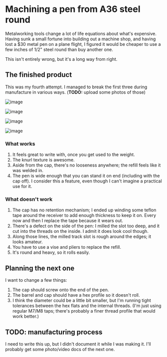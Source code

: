 # Machining a pen from A36 steel round
Metalworking tools change a lot of life equations about what's expensive. Having
sunk a small fortune into building out a machine shop, and having lost a $30
metal pen on a plane flight, I figured it would be cheaper to use a few inches
of 1/2" steel round than buy another one.

This isn't entirely wrong, but it's a long way from right.

## The finished product
This was my fourth attempt. I managed to break the first three during
manufacture in various ways. (**TODO:** upload some photos of those)

![image](http://spencertipping.com/feh_004757_000007_IMG_20170925_080734.jpg)

![image](http://spencertipping.com/feh_004757_000008_IMG_20170925_080900.jpg)

![image](http://spencertipping.com/feh_004757_000004_IMG_20170925_072803.jpg)

![image](http://spencertipping.com/feh_004757_000005_IMG_20170925_072824.jpg)

### What works
1. It feels great to write with, once you get used to the weight.
2. The knurl texture is awesome.
3. Aside from the cap, there's no looseness anywhere; the refill feels like it
   was welded in.
4. The pen is wide enough that you can stand it on end (including with the cap
   off). I consider this a feature, even though I can't imagine a practical use
   for it.

### What doesn't work
1. The cap has no retention mechanism; I ended up winding some teflon tape
   around the receiver to add enough thickness to keep it on. Every now and then
   I replace the tape because it wears out.
2. There's a defect on the side of the pen: I milled the slot too deep, and it
   cut into the threads on the inside. I admit it does look cool though.
3. Along those lines, the milled track slot is rough around the edges; it looks
   amateur.
4. You have to use a vise and pliers to replace the refill.
5. It's round and heavy, so it rolls easily.

## Planning the next one
I want to change a few things:

1. The cap should screw onto the end of the pen.
2. The barrel and cap should have a hex profile so it doesn't roll.
3. I think the diameter could be a little bit smaller, but I'm running tight
   tolerances between the hex flats and the internal threads. (I'm just using
   regular M7/M8 taps; there's probably a finer thread profile that would work
   better.)

## TODO: manufacturing process
I need to write this up, but I didn't document it while I was making it. I'll
probably get some photo/video docs of the next one.
